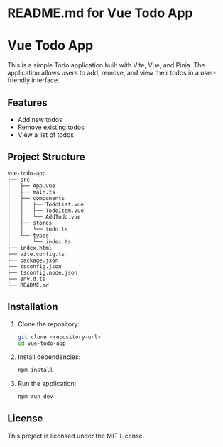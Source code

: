 # README.md for Vue Todo App

# Vue Todo App

This is a simple Todo application built with Vite, Vue, and Pinia. The application allows users to add, remove, and view their todos in a user-friendly interface.

## Features

- Add new todos
- Remove existing todos
- View a list of todos

## Project Structure

```
vue-todo-app
├── src
│   ├── App.vue
│   ├── main.ts
│   ├── components
│   │   ├── TodoList.vue
│   │   ├── TodoItem.vue
│   │   └── AddTodo.vue
│   ├── stores
│   │   └── todo.ts
│   └── types
│       └── index.ts
├── index.html
├── vite.config.ts
├── package.json
├── tsconfig.json
├── tsconfig.node.json
├── env.d.ts
└── README.md
```

## Installation

1. Clone the repository:
   ```bash
   git clone <repository-url>
   cd vue-todo-app
   ```

2. Install dependencies:
   ```bash
   npm install
   ```

3. Run the application:
   ```bash
   npm run dev
   ```

## License

This project is licensed under the MIT License.
